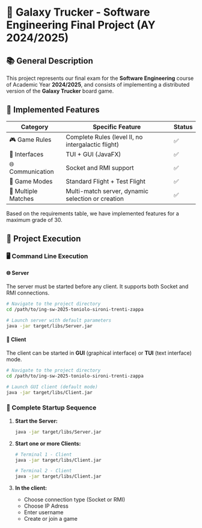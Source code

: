 # 🚀 Galaxy Trucker - Software Engineering Final Project (AY 2024/2025)

## 📚 General Description

This project represents our final exam for the **Software Engineering** course of Academic Year **2024/2025**, and consists of implementing a distributed version of the **Galaxy Trucker** board game.

## 🧩 Implemented Features

| Category                   | Specific Feature                                               | Status |
|---------------------------|----------------------------------------------------------------|--------|
| 🎮 Game Rules              | Complete Rules (level II, no intergalactic flight)            | ✅     |
| 🔄 Interfaces              | TUI + GUI (JavaFX)                                           | ✅     |
| 🌐 Communication           | Socket and RMI support                                       | ✅     |
| 🚀 Game Modes              | Standard Flight + Test Flight                                 | ✅     |
| 🔁 Multiple Matches        | Multi-match server, dynamic selection or creation            | ✅     |

Based on the requirements table, we have implemented features for a maximum grade of 30.

## 🚀 Project Execution

### 🖥️ Command Line Execution

#### 🌐 Server

The server must be started before any client. It supports both Socket and RMI connections.

```bash
# Navigate to the project directory
cd /path/to/ing-sw-2025-toniolo-sironi-trenti-zappa

# Launch server with default parameters
java -jar target/libs/Server.jar
```

#### 📱 Client

The client can be started in **GUI** (graphical interface) or **TUI** (text interface) mode.

```bash
# Navigate to the project directory
cd /path/to/ing-sw-2025-toniolo-sironi-trenti-zappa

# Launch GUI client (default mode)
java -jar target/libs/Client.jar

```

### 🔄 Complete Startup Sequence

1. **Start the Server:**
   ```bash
   java -jar target/libs/Server.jar
   ```
   
2. **Start one or more Clients:**
   ```bash
   # Terminal 1 - Client
   java -jar target/libs/Client.jar
   
   # Terminal 2 - Client
   java -jar target/libs/Client.jar
   ```

3. **In the client:** 
   - Choose connection type (Socket or RMI)
   - Choose IP Adress
   - Enter username
   - Create or join a game
